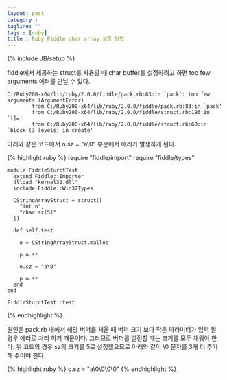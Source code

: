 ```yaml
---
layout: post
category :   
tagline: ""
tags : [ruby]
title : Ruby Fiddle char array 설정 방법
---
```

{% include JB/setup %}

fiddle에서 제공하는 struct를 사용할 때 char buffer를 설정하려고 하면 too few arguments 에러를 만날 수 있다.

    C:/Ruby200-x64/lib/ruby/2.0.0/fiddle/pack.rb:83:in `pack': too few arguments (ArgumentError)
            from C:/Ruby200-x64/lib/ruby/2.0.0/fiddle/pack.rb:83:in `pack'
            from C:/Ruby200-x64/lib/ruby/2.0.0/fiddle/struct.rb:193:in `[]='
            from C:/Ruby200-x64/lib/ruby/2.0.0/fiddle/struct.rb:60:in `block (3 levels) in create'

아래와 같은 코드에서 o.sz = "a\0" 부분에서 에러가 발생하게 된다.

{% highlight ruby %} 
    require "fiddle/import"
    require "fiddle/types"

    module FiddleSturctTest 
      extend Fiddle::Importer
      dlload "kernel32.dll"
      include Fiddle::Win32Types

      CStringArrayStruct = struct([
        "int n",
        "char sz[5]"
      ])

      def self.test

        o = CStringArrayStruct.malloc

        p o.sz

        o.sz = "a\0"

        p o.sz
      end
    end

    FiddleSturctTest::test

{% endhighlight %}

원인은 pack.rb 내에서 해당 버퍼를 채울 때 버퍼 크기 보다 작은 파라미터가 입력 될 경우 에러로 처리 하기 때문이다.
그러므로 버퍼를 설정할 때는 크기를 모두 채워야 한다.
위 코드의 경우 sz의 크기를 5로 설정했으므로 아래와 같이 \0 문자를 3개 더 추가해 주어야 한다.

{% highlight ruby %} 
    o.sz = "a\0\0\0\0"
{% endhighlight %}
